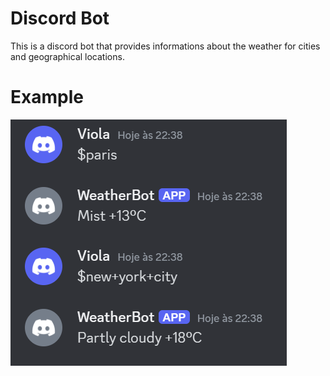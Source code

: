 # Discord Bot
This is a discord bot that provides informations about the weather for cities and geographical locations.

# Example
<img src="discord%20server.png">
